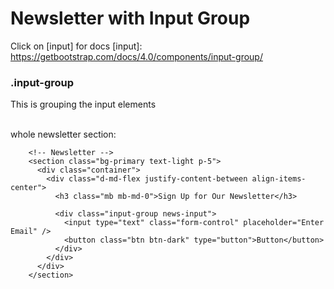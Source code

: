 # Newsletter with Input Group

Click on [input] for docs
[input]: https://getbootstrap.com/docs/4.0/components/input-group/

### .input-group

This is grouping the input elements

<br>
whole newsletter section:

```
    <!-- Newsletter -->
    <section class="bg-primary text-light p-5">
      <div class="container">
        <div class="d-md-flex justify-content-between align-items-center">
          <h3 class="mb mb-md-0">Sign Up for Our Newsletter</h3>

          <div class="input-group news-input">
            <input type="text" class="form-control" placeholder="Enter Email" />
            <button class="btn btn-dark" type="button">Button</button>
          </div>
        </div>
      </div>
    </section>
```
